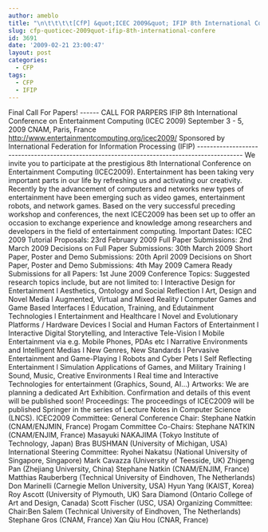 ```yaml
---
author: ameblo
title: "\n\t\t\t\t[CfP] &quot;ICEC 2009&quot; IFIP 8th International Confere\t\t"
slug: cfp-quoticec-2009quot-ifip-8th-international-confere
id: 3691
date: '2009-02-21 23:00:47'
layout: post
categories:
  - CFP
tags:
  - CFP
  - IFIP
---
```


Final Call For Papers! ------ CALL FOR PARPERS IFIP 8th International Conference on Entertainment Computing (ICEC 2009) September 3 - 5, 2009 CNAM, Paris, France http://www.entertainmentcomputing.org/icec2009/ Sponsored by International Federation for Information Processing (IFIP) -------------------------------------------------------------------------------------------- We invite you to participate at the prestigious 8th International Conference on Entertainment Computing (ICEC2009). Entertainment has been taking very important parts in our life by refreshing us and activating our creativity. Recently by the advancement of computers and networks new types of entertainment have been emerging such as video games, entertainment robots, and network games. Based on the very successful preceding workshop and conferences, the next ICEC2009 has been set up to offer an occasion to exchange experience and knowledge among researchers and developers in the field of entertainment computing. Important Dates: ICEC 2009 Tutorial Proposals: 23rd February 2009 Full Paper Submissions: 2nd March 2009 Decisions on Full Paper Submissions: 30th March 2009 Short Paper, Poster and Demo Submissions: 20th April 2009 Decisions on Short Paper, Poster and Demo Submissions: 4th May 2009 Camera Ready Submissions for all Papers: 1st June 2009 Conference Topics: Suggested research topics include, but are not limited to: l Interactive Design for Entertainment l Aesthetics, Ontology and Social Reflection l Art, Design and Novel Media l Augmented, Virtual and Mixed Reality l Computer Games and Game Based Interfaces l Education, Training, and Edutainment Technologies l Entertainment and Healthcare l Novel and Evolutionary Platforms / Hardware Devices l Social and Human Factors of Entertainment l Interactive Digital Storytelling, and Interactive Tele-Vision l Mobile Entertainment via e.g. Mobile Phones, PDAs etc l Narrative Environments and Intelligent Medias l New Genres, New Standards l Pervasive Entertainment and Game-Playing l Robots and Cyber Pets l Self Reflecting Entertainment l Simulation Applications of Games, and Military Training l Sound, Music, Creative Environments l Real time and Interactive Technologies for entertainment (Graphics, Sound, AI...) Artworks: We are planning a dedicated Art Exhibition. Confirmation and details of this event will be published soon! Proceedings: The proceedings of ICEC2009 will be published Springer in the series of Lecture Notes in Computer Science (LNCS). ICEC2009 Committee: General Conference Chair: Stephane Natkin (CNAM/ENJMIN, France) Progam Committee Co-Chairs: Stephane NATKIN (CNAM/ENJIM, France) Masayuki NAKAJIMA (Tokyo Institute of Technology, Japan) Bras BUSHMAN (University of Michigan, USA) International Steering Committee: Ryohei Nakatsu (National University of Singapore, Singapore) Mark Cavazza (University of Teesside, UK) Zhigeng Pan (Zhejiang University, China) Stephane Natkin (CNAM/ENJIM, France) Matthias Rauberberg (Technical University of Eindhoven, The Netherlands) Don Marinelli (Carnegie Mellon University, USA) Hyun Yang (KAIST, Korea) Roy Ascott (University of Plymouth, UK) Sara Diamond (Ontario College of Art and Design, Canada) Scott Fischer (USC, USA) Organizing Committee: Chair:Ben Salem (Technical University of Eindhoven, The Netherlands) Stephane Gros (CNAM, France) Xan Qiu Hou (CNAR, France)